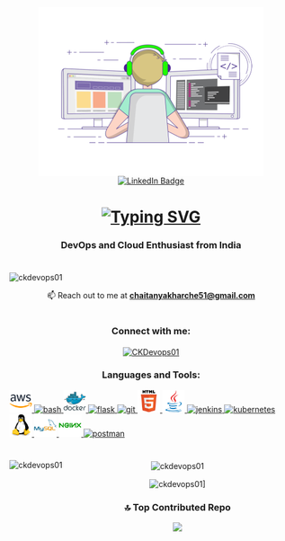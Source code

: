 
<div id="header" align="center">
<img align="center" alt="Coding" width="400" src="https://raw.githubusercontent.com/devSouvik/devSouvik/master/gif3.gif">
</div>
<div id="badges" align="center">
  <a href="https://www.linkedin.com/in/chaitanya-kharche/">
    <img src="https://img.shields.io/badge/LinkedIn-blue?style=for-the-badge&logo=linkedin&logoColor=white" alt="LinkedIn Badge"/>
  </a>

<h1 align="center"><a href="https://git.io/typing-svg"><img src="https://readme-typing-svg.demolab.com?font=Fira+Code&pause=1000&color=F7F536&width=435&lines=Hey++there%F0%9F%91%8B%2C+I+am+Chaitanya+Kharche+%F0%9F%91%A9%E2%80%8D%F0%9F%92%BB;Let's+explore+the+world+of+DevOps!%F0%9F%9A%80" alt="Typing SVG" /></a></h1>

<h3 align="center">DevOps and Cloud Enthusiast from India</h3>

<h1></h1>

<div align="center">
  
<p align="left"> <img src="https://komarev.com/ghpvc/?username=jaiswaladi246&label=Profile%20views&color=0e75b6&style=flat" alt="ckdevops01" /> </p>

📫 Reach out to me at **chaitanyakharche51@gmail.com**

</div>

<h1></h1>

<h3 align="center">Connect with me:</h3>
<p align="center">
<a href="https://www.linkedin.com/in/chaitanya-kharche/" target="blank"><img align="center" src="https://raw.githubusercontent.com/rahuldkjain/github-profile-readme-generator/master/src/images/icons/Social/linked-in-alt.svg" alt="CKDevops01" height="30" width="40" /></a>
</p>

<h3 align="center">Languages and Tools:</h3>
<p align="left"> <a href="https://aws.amazon.com" target="_blank" rel="noreferrer"> <img src="https://raw.githubusercontent.com/devicons/devicon/master/icons/amazonwebservices/amazonwebservices-original-wordmark.svg" alt="aws" width="40" height="40"/> </a> <a href="https://www.gnu.org/software/bash/" target="_blank" rel="noreferrer"> <img src="https://www.vectorlogo.zone/logos/gnu_bash/gnu_bash-icon.svg" alt="bash" width="40" height="40"/> </a> <a href="https://www.docker.com/" target="_blank" rel="noreferrer"> <img src="https://raw.githubusercontent.com/devicons/devicon/master/icons/docker/docker-original-wordmark.svg" alt="docker" width="40" height="40"/> </a> <a href="https://flask.palletsprojects.com/" target="_blank" rel="noreferrer"> <img src="https://www.vectorlogo.zone/logos/pocoo_flask/pocoo_flask-icon.svg" alt="flask" width="40" height="40"/> </a> <a href="https://git-scm.com/" target="_blank" rel="noreferrer"> <img src="https://www.vectorlogo.zone/logos/git-scm/git-scm-icon.svg" alt="git" width="40" height="40"/> </a> <a href="https://www.w3.org/html/" target="_blank" rel="noreferrer"> <img src="https://raw.githubusercontent.com/devicons/devicon/master/icons/html5/html5-original-wordmark.svg" alt="html5" width="40" height="40"/> </a> <a href="https://www.java.com" target="_blank" rel="noreferrer"> <img src="https://raw.githubusercontent.com/devicons/devicon/master/icons/java/java-original.svg" alt="java" width="40" height="40"/> </a> <a href="https://www.jenkins.io" target="_blank" rel="noreferrer"> <img src="https://www.vectorlogo.zone/logos/jenkins/jenkins-icon.svg" alt="jenkins" width="40" height="40"/> </a> <a href="https://kubernetes.io" target="_blank" rel="noreferrer"> <img src="https://www.vectorlogo.zone/logos/kubernetes/kubernetes-icon.svg" alt="kubernetes" width="40" height="40"/> </a> <a href="https://www.linux.org/" target="_blank" rel="noreferrer"> <img src="https://raw.githubusercontent.com/devicons/devicon/master/icons/linux/linux-original.svg" alt="linux" width="40" height="40"/> </a> <a href="https://www.mysql.com/" target="_blank" rel="noreferrer"> <img src="https://raw.githubusercontent.com/devicons/devicon/master/icons/mysql/mysql-original-wordmark.svg" alt="mysql" width="40" height="40"/> </a> <a href="https://www.nginx.com" target="_blank" rel="noreferrer"> <img src="https://raw.githubusercontent.com/devicons/devicon/master/icons/nginx/nginx-original.svg" alt="nginx" width="40" height="40"/> </a> <a href="https://postman.com" target="_blank" rel="noreferrer"> <img src="https://www.vectorlogo.zone/logos/getpostman/getpostman-icon.svg" alt="postman" width="40" height="40"/> </a> </p>

<h1></h1>

<img align="left" src="https://github-readme-stats.vercel.app/api/top-langs?username=ckdevops01&show_icons=true&locale=en&theme=radical" alt="ckdevops01" height="358"/>

<img align="center" src="https://github-readme-stats.vercel.app/api?username=ckdevops01&show_icons=true&locale=en&theme=radical" alt="ckdevops01" width="420"/>

<img align="center" src="https://github-readme-streak-stats.herokuapp.com/?user=ckdevops01&theme=radical" alt="ckdevops01" width="420" />]

### 🔝 Top Contributed Repo
![](https://github-contributor-stats.vercel.app/api?username=ckdevops01&limit=5&theme=flat&combine_all_yearly_contributions=true)

